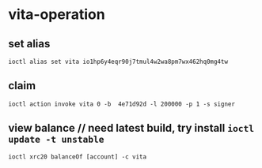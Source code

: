 # vita-operation

## set alias
```
ioctl alias set vita io1hp6y4eqr90j7tmul4w2wa8pm7wx462hq0mg4tw
```

##  claim
```
ioctl action invoke vita 0 -b  4e71d92d -l 200000 -p 1 -s signer
```

## view balance // need latest build, try install `ioctl update -t unstable`
```
ioctl xrc20 balanceOf [account] -c vita
```

